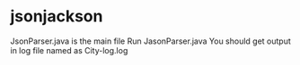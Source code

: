 # jsonjackson
JsonParser.java is the main file
Run JasonParser.java
You should get output in log file named as City-log.log
